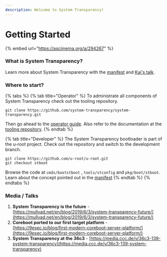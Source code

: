 ```yaml
---
description: Welcome to System Transparency!
---
```


# Getting Started

{% embed url="https://asciinema.org/a/294267" %}

### What is System Transparency?

Learn more about System Transparency with the [manifest](overview/manifest/) and [Kai's talk](https://media.ccc.de/v/36c3-139-system-transparency).

### Where to start?

{% tabs %}
{% tab title="Operator" %}
To administrate all components of System Transparency check out the tooling repository.

```text
git clone https://github.com/system-transparency/system-transparency.git
```

Then go ahead to the [operator guide](operator-guide/get-system-transparency-up-and-running.md). Also refer to the documentation at the [tooling repository](https://github.com/system-transparency/system-transparency#system-transparency-tooling).
{% endtab %}

{% tab title="Developer" %}
The System Transparency bootloader is part of the u-root project. Check out the repository and switch to the development branch. 

```text
git clone https://github.com/u-root/u-root.git
git checkout stboot
```

Browse the code at `cmds/bootstboot` , `tools/stconfig` and `pkg/boot/stboot`. Learn about the concept pointed out in the [manifest](overview/manifest/)
{% endtab %}
{% endtabs %}

### Media / Talks

1. **System Transparency is the future** - [https://mullvad.net/en/blog/2019/6/3/system-transparency-future/](https://mullvad.net/en/blog/2019/6/3/system-transparency-future/) 
2. **Coreboot ported to our first target platform** - [https://9esec.io/blog/first-modern-coreboot-server-platform/](https://9esec.io/blog/first-modern-coreboot-server-platform/)
3. **System Transparency at the 36c3** - [https://media.ccc.de/v/36c3-139-system-transparency](https://media.ccc.de/v/36c3-139-system-transparency)

